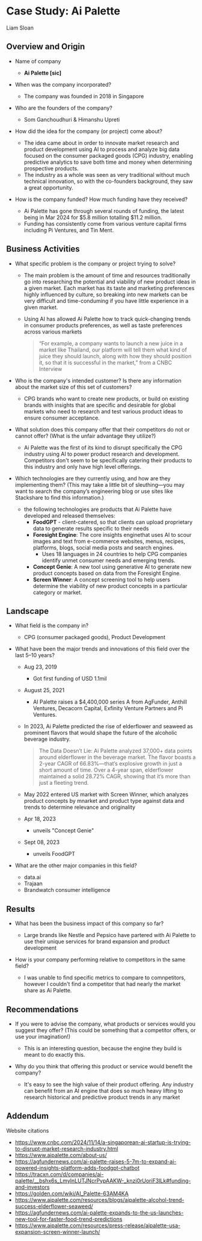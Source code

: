 # Case Study: Ai Palette

Liam Sloan
## Overview and Origin

* Name of company
    - __Ai Palette [sic]__

* When was the company incorporated?
    * The company was founded in 2018 in Singapore


* Who are the founders of the company?
    - Som Ganchoudhuri & Himanshu Upreti


* How did the idea for the company (or project) come about?
    - The idea came about in order to innovate market research and product development using AI to process and analyze big data focused on the consumer packaged goods (CPG) industry, enabling predictive analytics to save both time and money when determining prospective products.
    - The industry as a whole was seen as very traditional without much technical innovation, so with the co-founders background, they saw a great opportunity.

* How is the company funded? How much funding have they received?
    - Ai Palette has gone through several rounds of funding, the latest being in Mar 2024 for $5.8 million totalling $11.2 million. 
    - Funding has consistently come from various venture capital firms including Pi Ventures, and Tin Ment. 
        


## Business Activities

* What specific problem is the company or project trying to solve?
    - The main problem is the amount of time and resources traditionally go into researching the potential and viability of new product ideas in a given market. Each market has its taste and marketing preferences highly influenced by culture, so breaking into new markets can be very difficult and time-conduming if you have little experience in a given market.
    
    - Using AI has allowed Ai Palette how to track quick-changing trends in consumer products preferences, as well as taste preferences across various markets
       >“For example, a company wants to launch a new juice in a market like Thailand, our platform will tell them what kind of juice they should launch, along with how they should position it, so that it is successful in the market,” from a CNBC Interview

* Who is the company's intended customer? Is there any information about the market size of this set of customers?
    - CPG brands who want to create new products, or build on existing brands with insights that are specific and desirable for global markets who need to research and test various product ideas to ensure consumer acceptance.

* What solution does this company offer that their competitors do not or cannot offer? (What is the unfair advantage they utilize?)
    * Ai Palette was the first of its kind to disrupt specifically the CPG industry using AI to power product research and development. Competitors don't seem to be  specifically catering their products to this industry and only have high level offerings.

* Which technologies are they currently using, and how are they implementing them? (This may take a little bit of sleuthing&mdash;you may want to search the company’s engineering blog or use sites like Stackshare to find this information.)
    * the following technologies are products that Ai Palette have developed and released themselves: 
         -  __FoodGPT__ - client-catered, so that clients can upload proprietary data to generate results specific to their needs
        - __Foresight Engine__: The core insights enginethat uses AI to scour  images and text from  e-commerce websites, menus, recipes, platforms, blogs, social media posts and search engines.
            - Uses 18 languages in 24 countries to help CPG companies identify unmet consumer needs and emerging trends.
        - __Concept Genie__: A new tool using generative AI to generate new product concepts based on data from the Foresight Engine.
        - __Screen Winner__: A concept screening tool to help users determine the viability of new product concepts in a particular category or market.

## Landscape

* What field is the company in?
    - CPG (consumer packaged goods), Product Development

* What have been the major trends and innovations of this field over the last 5&ndash;10 years?
    - Aug 23, 2019
        - Got first funding of USD 1.1mil   
    - August 25, 2021
        - AI Palette raises a $4,400,000 series A from AgFunder, Anthill Ventures, Decacorn Capital, Exfinity Venture Partners and Pi Ventures.
            

    - In 2023, Ai Palette predicted the rise of elderflower and seaweed as prominent flavors that would shape the future of the alcoholic beverage industry.

        >  The Data Doesn’t Lie: Ai Palette analyzed 37,000+ data points around elderflower in the beverage market.
        > The flavor boasts a 2-year CAGR of 66.83%—that’s explosive growth in just a short amount of time.
        > Over a 4-year span, elderflower maintained a solid 28.72% CAGR, showing that it’s more than just a fleeting trend. 
    - May 2022 entered US market with Screen Winner, which analyzes product concepts by mnarket and product type against data and trends to determine relevance and originality
    - Apr 18, 2023
        - unveils "Concept Genie"
    - Sept 08, 2023
        - unveils FoodGPT
            


* What are the other major companies in this field?
    - data.ai
    - Trajaan
    - Brandwatch consumer intelligence

## Results

* What has been the business impact of this company so far?
    * Large brands like Nestle and Pepsico have partered with Ai Palette to use their unique services for brand expansion and product development


* How is your company performing relative to competitors in the same field?
    * I was unable to find specific metrics to compare to comnpetitors, however I couldn't find a competitor that had nearly the market share as Ai Palette.

## Recommendations

* If you were to advise the company, what products or services would you suggest they offer? (This could be something that a competitor offers, or use your imagination!)
    * This is an interesting question, because the engine they build is meant to do exactly this.  

* Why do you think that offering this product or service would benefit the company?
    * It's easy to see the high value of their product offering. Any industry can benefit from an AI engine that does so much heavy lifting to research historical and predictive product trends in any market

## Addendum
Website citations
* <https://www.cnbc.com/2024/11/14/a-singaporean-ai-startup-is-trying-to-disrupt-market-research-industry.html>
* <https://www.aipalette.com/about-us/>
* <https://agfundernews.com/ai-palette-raises-5-7m-to-expand-ai-powered-insights-platform-adds-foodgpt-chatbot>
* <https://tracxn.com/d/companies/ai-palette/__bshx6s_LmylnLUTJNcrPypAAKW-_knzj0rUoriF3ILk#funding-and-investors>
* <https://golden.com/wiki/AI_Palette-63AM4KA>
* <https://www.aipalette.com/resources/blogs/aipalette-alcohol-trend-success-elderflower-seaweed/>
* <https://agfundernews.com/ai-palette-expands-to-the-us-launches-new-tool-for-faster-food-trend-predictions>
* <https://www.aipalette.com/resources/press-release/aipalette-usa-expansion-screen-winner-launch/>
